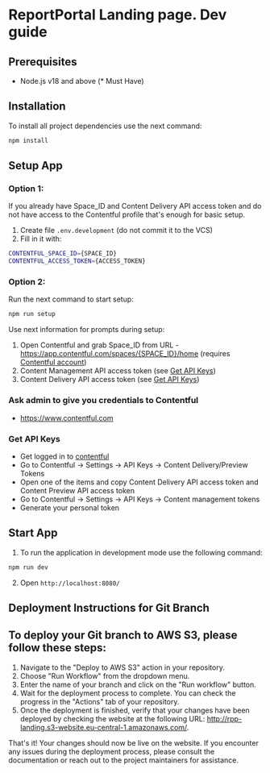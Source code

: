 # ReportPortal Landing page. Dev guide

## Prerequisites
- Node.js v18 and above (* Must Have)

## Installation
To install all project dependencies use the next command:
```bash
npm install
```

## Setup App

### Option 1:

If you already have Space_ID and Content Delivery API access token and do not have access to the Contentful profile that's enough for basic setup.
1. Create file `.env.development` (do not commit it to the VCS)
2. Fill in it with:
```bash
CONTENTFUL_SPACE_ID={SPACE_ID}
CONTENTFUL_ACCESS_TOKEN={ACCESS_TOKEN}
```

### Option 2:

Run the next command to start setup:
```bash
npm run setup
```

Use next information for prompts during setup:

1. Open Contentful and grab Space_ID from URL - https://app.contentful.com/spaces/{SPACE_ID}/home (requires [Contentful account](#ask-admin-to-give-you-credentials-to-contentful))
2. Content Management API access token (see [Get API Keys](#get-api-keys))
3. Content Delivery API access token (see [Get API Keys](#get-api-keys))

### Ask admin to give you credentials to Contentful
- https://www.contentful.com

### Get API Keys
- Get logged in to [contentful](https://www.contentful.com)
- Go to Contentful -> Settings -> API Keys -> Content Delivery/Preview Tokens
- Open one of the items and copy Content Delivery API access token and Content Preview API access token
- Go to Contentful -> Settings -> API Keys ->  Content management tokens
- Generate your personal token

## Start App

1. To run the application in development mode use the following command:
```bash
npm run dev
```
2. Open `http://localhost:8080/`


## Deployment Instructions for Git Branch
## To deploy your Git branch to AWS S3, please follow these steps:

1. Navigate to the "Deploy to AWS S3" action in your repository.
2. Choose "Run Workflow" from the dropdown menu.
3. Enter the name of your branch and click on the "Run workflow" button.
4. Wait for the deployment process to complete. You can check the progress in the "Actions" tab of your repository.
5. Once the deployment is finished, verify that your changes have been deployed by checking the website at the following URL: http://rpp-landing.s3-website.eu-central-1.amazonaws.com/.

That's it! Your changes should now be live on the website. If you encounter any issues during the deployment process, please consult the documentation or reach out to the project maintainers for assistance.
